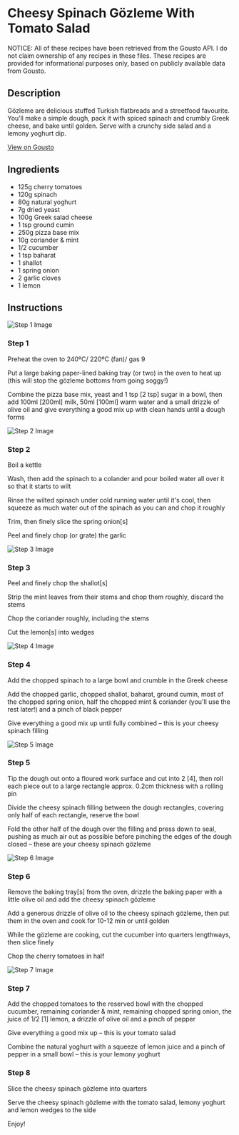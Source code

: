 # Cheesy Spinach Gözleme With Tomato Salad

NOTICE: All of these recipes have been retrieved from the Gousto API. I do not claim ownership of any recipes in these files. These recipes are provided for informational purposes only, based on publicly available data from Gousto.

## Description

Gözleme are delicious stuffed Turkish flatbreads and a streetfood favourite. You’ll make a simple dough, pack it with spiced spinach and crumbly Greek cheese, and bake until golden. Serve with a crunchy side salad and a lemony yoghurt dip. 

[View on Gousto](https://www.gousto.co.uk/recipes/cookbook/cheesy-spinach-gozleme-with-tomato-cucumber-salad)

## Ingredients

- 125g cherry tomatoes
- 120g spinach
- 80g natural yoghurt
- 7g dried yeast
- 100g Greek salad cheese
- 1 tsp ground cumin
- 250g pizza base mix
- 10g coriander & mint
- 1/2 cucumber
- 1 tsp baharat
- 1 shallot
- 1 spring onion
- 2 garlic cloves
- 1 lemon

## Instructions

![Step 1 Image](https://production-media.gousto.co.uk/cms/recipe-step-image/step-1-copy-1667302408514-x200.jpg)

### Step 1

Preheat the oven to 240ºC/ 220ºC (fan)/ gas 9

Put a large baking paper-lined baking tray (or two) in the oven to heat up (this will stop the gözleme bottoms from going soggy!)

Combine the pizza base mix, yeast and 1 tsp <span class="text-danger">[2 tsp]</span> sugar in a bowl, then add 100ml <span class="text-danger">[200ml]</span> milk, 50ml<span class="text-danger"> [100ml] </span>warm water and a small drizzle of olive oil and give everything a good mix up with clean hands until a dough forms

![Step 2 Image](https://production-media.gousto.co.uk/cms/recipe-step-image/step-2-copy-1667302434745-x200.jpg)

### Step 2

Boil a kettle

Wash, then add the spinach to a colander and pour boiled water all over it so that it starts to wilt

Rinse the wilted spinach under cold running water until it's cool, then squeeze as much water out of the spinach as you can and chop it roughly

Trim, then finely slice the spring onion<span class="text-danger">[s]</span>

Peel and finely chop (or grate) the garlic

![Step 3 Image](https://production-media.gousto.co.uk/cms/recipe-step-image/step-3-copy-1667302477114-x200.jpg)

### Step 3

Peel and finely chop the shallot<span class="text-danger">[s]</span>

Strip the mint leaves from their stems and chop them roughly, discard the stems

Chop the coriander roughly, including the stems

Cut the lemon<span class="text-danger">[s]</span> into wedges

![Step 4 Image](https://production-media.gousto.co.uk/cms/recipe-step-image/step-4-copy-1667302483879-x200.jpg)

### Step 4

Add the chopped spinach to a large bowl and crumble in the Greek cheese

Add the chopped garlic, chopped shallot, baharat, ground cumin, most of the chopped spring onion, half the chopped mint & coriander (you'll use the rest later!) and a pinch of black pepper

Give everything a good mix up until fully combined – this is your cheesy spinach filling

![Step 5 Image](https://production-media.gousto.co.uk/cms/recipe-step-image/step-5-copy-1667302491375-x200.jpg)

### Step 5

Tip the dough out onto a floured work surface and cut into 2 <span class="text-danger">[4]</span>, then roll each piece out to a large rectangle approx. 0.2cm thickness with a rolling pin

Divide the cheesy spinach filling between the dough rectangles, covering only half of each rectangle, reserve the bowl

Fold the other half of the dough over the filling and press down to seal, pushing as much air out as possible before pinching the edges of the dough closed – these are your cheesy spinach gözleme

![Step 6 Image](https://production-media.gousto.co.uk/cms/recipe-step-image/step-6-copy-1667302494966-x200.jpg)

### Step 6

Remove the baking tray<span class="text-danger">[s]</span> from the oven, drizzle the baking paper with a little olive oil and add the cheesy spinach gözleme

Add a generous drizzle of olive oil to the cheesy spinach gözleme, then put them in the oven and cook for 10-12 min or until golden

While the gözleme are cooking, cut the cucumber into quarters lengthways, then slice finely

Chop the cherry tomatoes in half

![Step 7 Image](https://production-media.gousto.co.uk/cms/recipe-step-image/step-7-copy-1667302498967-x200.jpg)

### Step 7

Add the chopped tomatoes to the reserved bowl with the chopped cucumber, remaining coriander & mint, remaining chopped spring onion, the juice of 1/2 <span class="text-danger">[1]</span> lemon, a drizzle of olive oil and a pinch of pepper

Give everything a good mix up – this is your tomato salad

Combine the natural yoghurt with a squeeze of lemon juice and a pinch of pepper in a small bowl – this is your lemony yoghurt

### Step 8

Slice the cheesy spinach gözleme into quarters

Serve the cheesy spinach gözleme with the tomato salad, lemony yoghurt and lemon wedges to the side

Enjoy!

